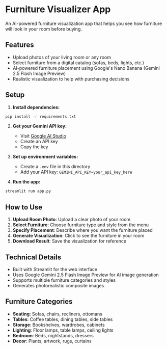 # Furniture Visualizer App

An AI-powered furniture visualization app that helps you see how furniture will look in your room before buying.

## Features

- Upload photos of your living room or any room
- Select furniture from a digital catalog (sofas, beds, lights, etc.)
- AI-powered furniture placement using Google's Nano Banana (Gemini 2.5 Flash Image Preview)
- Realistic visualization to help with purchasing decisions

## Setup

1. **Install dependencies:**

```bash
pip install -r requirements.txt
```

2. **Get your Gemini API key:**

   - Visit [Google AI Studio](https://aistudio.google.com/apikey)
   - Create an API key
   - Copy the key

3. **Set up environment variables:**

   - Create a `.env` file in this directory
   - Add your API key: `GEMINI_API_KEY=your_api_key_here`

4. **Run the app:**

```bash
streamlit run app.py
```

## How to Use

1. **Upload Room Photo**: Upload a clear photo of your room
2. **Select Furniture**: Choose furniture type and style from the menu
3. **Specify Placement**: Describe where you want the furniture placed
4. **Generate Visualization**: Click to see the furniture in your room
5. **Download Result**: Save the visualization for reference

## Technical Details

- Built with Streamlit for the web interface
- Uses Google Gemini 2.5 Flash Image Preview for AI image generation
- Supports multiple furniture categories and styles
- Generates photorealistic composite images

## Furniture Categories

- **Seating**: Sofas, chairs, recliners, ottomans
- **Tables**: Coffee tables, dining tables, side tables
- **Storage**: Bookshelves, wardrobes, cabinets
- **Lighting**: Floor lamps, table lamps, ceiling lights
- **Bedroom**: Beds, nightstands, dressers
- **Decor**: Plants, artwork, rugs, curtains
